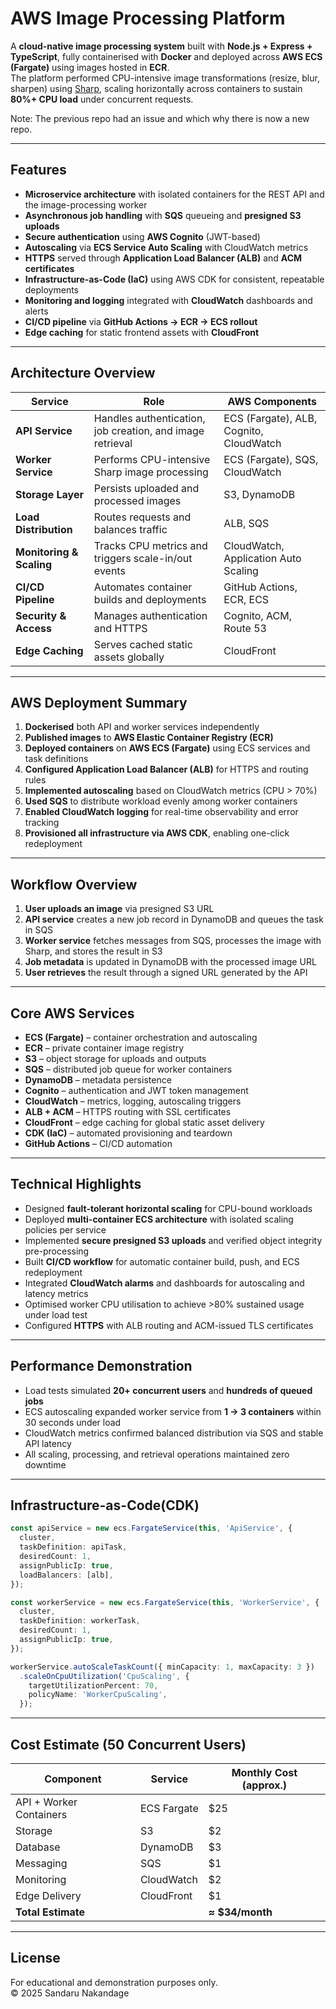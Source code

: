 # AWS Image Processing Platform

A **cloud-native image processing system** built with **Node.js + Express + TypeScript**, fully containerised with **Docker** and deployed across **AWS ECS (Fargate)** using images hosted in **ECR**.  
The platform performed CPU-intensive image transformations (resize, blur, sharpen) using [Sharp](https://sharp.pixelplumbing.com/), scaling horizontally across containers to sustain **80%+ CPU load** under concurrent requests.

Note: The previous repo had an issue and which why there is now a new repo.

---

## Features

- **Microservice architecture** with isolated containers for the REST API and the image-processing worker  
- **Asynchronous job handling** with **SQS** queueing and **presigned S3 uploads**  
- **Secure authentication** using **AWS Cognito** (JWT-based)  
- **Autoscaling** via **ECS Service Auto Scaling** with CloudWatch metrics  
- **HTTPS** served through **Application Load Balancer (ALB)** and **ACM certificates**  
- **Infrastructure-as-Code (IaC)** using AWS CDK for consistent, repeatable deployments  
- **Monitoring and logging** integrated with **CloudWatch** dashboards and alerts  
- **CI/CD pipeline** via **GitHub Actions → ECR → ECS rollout**  
- **Edge caching** for static frontend assets with **CloudFront**  

---

## Architecture Overview

| Service | Role | AWS Components |
|----------|------|----------------|
| **API Service** | Handles authentication, job creation, and image retrieval | ECS (Fargate), ALB, Cognito, CloudWatch |
| **Worker Service** | Performs CPU-intensive Sharp image processing | ECS (Fargate), SQS, CloudWatch |
| **Storage Layer** | Persists uploaded and processed images | S3, DynamoDB |
| **Load Distribution** | Routes requests and balances traffic | ALB, SQS |
| **Monitoring & Scaling** | Tracks CPU metrics and triggers scale-in/out events | CloudWatch, Application Auto Scaling |
| **CI/CD Pipeline** | Automates container builds and deployments | GitHub Actions, ECR, ECS |
| **Security & Access** | Manages authentication and HTTPS | Cognito, ACM, Route 53 |
| **Edge Caching** | Serves cached static assets globally | CloudFront |

---

## AWS Deployment Summary

1. **Dockerised** both API and worker services independently  
2. **Published images** to **AWS Elastic Container Registry (ECR)**  
3. **Deployed containers** on **AWS ECS (Fargate)** using ECS services and task definitions  
4. **Configured Application Load Balancer (ALB)** for HTTPS and routing rules  
5. **Implemented autoscaling** based on CloudWatch metrics (CPU > 70%)  
6. **Used SQS** to distribute workload evenly among worker containers  
7. **Enabled CloudWatch logging** for real-time observability and error tracking  
8. **Provisioned all infrastructure via AWS CDK**, enabling one-click redeployment  

---

## Workflow Overview

1. **User uploads an image** via presigned S3 URL  
2. **API service** creates a new job record in DynamoDB and queues the task in SQS  
3. **Worker service** fetches messages from SQS, processes the image with Sharp, and stores the result in S3  
4. **Job metadata** is updated in DynamoDB with the processed image URL  
5. **User retrieves** the result through a signed URL generated by the API  

---

## Core AWS Services

- **ECS (Fargate)** – container orchestration and autoscaling  
- **ECR** – private container image registry  
- **S3** – object storage for uploads and outputs  
- **SQS** – distributed job queue for worker containers  
- **DynamoDB** – metadata persistence  
- **Cognito** – authentication and JWT token management  
- **CloudWatch** – metrics, logging, autoscaling triggers  
- **ALB + ACM** – HTTPS routing with SSL certificates  
- **CloudFront** – edge caching for global static asset delivery  
- **CDK (IaC)** – automated provisioning and teardown  
- **GitHub Actions** – CI/CD automation  

---

## Technical Highlights

- Designed **fault-tolerant horizontal scaling** for CPU-bound workloads  
- Deployed **multi-container ECS architecture** with isolated scaling policies per service  
- Implemented **secure presigned S3 uploads** and verified object integrity pre-processing  
- Built **CI/CD workflow** for automatic container build, push, and ECS redeployment  
- Integrated **CloudWatch alarms** and dashboards for autoscaling and latency metrics  
- Optimised worker CPU utilisation to achieve >80% sustained usage under load test  
- Configured **HTTPS** with ALB routing and ACM-issued TLS certificates  

---

## Performance Demonstration

- Load tests simulated **20+ concurrent users** and **hundreds of queued jobs**  
- ECS autoscaling expanded worker service from **1 → 3 containers** within 30 seconds under load  
- CloudWatch metrics confirmed balanced distribution via SQS and stable API latency  
- All scaling, processing, and retrieval operations maintained zero downtime  

---

## Infrastructure-as-Code(CDK)

```ts
const apiService = new ecs.FargateService(this, 'ApiService', {
  cluster,
  taskDefinition: apiTask,
  desiredCount: 1,
  assignPublicIp: true,
  loadBalancers: [alb],
});

const workerService = new ecs.FargateService(this, 'WorkerService', {
  cluster,
  taskDefinition: workerTask,
  desiredCount: 1,
  assignPublicIp: true,
});

workerService.autoScaleTaskCount({ minCapacity: 1, maxCapacity: 3 })
  .scaleOnCpuUtilization('CpuScaling', {
    targetUtilizationPercent: 70,
    policyName: 'WorkerCpuScaling',
  });
```

---

## Cost Estimate (50 Concurrent Users)

| Component | Service | Monthly Cost (approx.) |
|------------|----------|------------------------|
| API + Worker Containers | ECS Fargate | \$25 |
| Storage | S3 | \$2 |
| Database | DynamoDB | \$3 |
| Messaging | SQS | \$1 |
| Monitoring | CloudWatch | \$2 |
| Edge Delivery | CloudFront | \$1 |
| **Total Estimate** |  | **≈ \$34/month** |

---

## License  
For educational and demonstration purposes only.  
© 2025 Sandaru Nakandage
